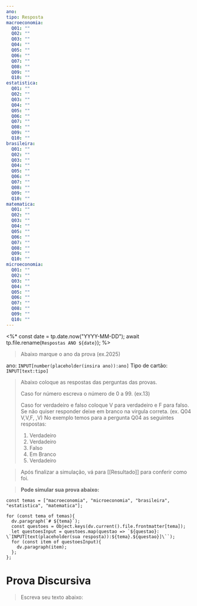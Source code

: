 ```yaml
---
ano: 
tipo: Resposta
macroeconomia:
  Q01: ""
  Q02: ""
  Q03: ""
  Q04: ""
  Q05: ""
  Q06: ""
  Q07: ""
  Q08: ""
  Q09: ""
  Q10: ""
estatistica:
  Q01: ""
  Q02: ""
  Q03: ""
  Q04: ""
  Q05: ""
  Q06: ""
  Q07: ""
  Q08: ""
  Q09: ""
  Q10: ""
brasileira:
  Q01: ""
  Q02: ""
  Q03: ""
  Q04: ""
  Q05: ""
  Q06: ""
  Q07: ""
  Q08: ""
  Q09: ""
  Q10: ""
matematica:
  Q01: ""
  Q02: ""
  Q03: ""
  Q04: ""
  Q05: ""
  Q06: ""
  Q07: ""
  Q08: ""
  Q09: ""
  Q10: ""
microeconomia:
  Q01: ""
  Q02: ""
  Q03: ""
  Q04: ""
  Q05: ""
  Q06: ""
  Q07: ""
  Q08: ""
  Q09: ""
  Q10: ""
---
```

<%* 
const date = tp.date.now("YYYY-MM-DD"); 
await tp.file.rename(`Respostas ANO ${date}`);
%>

> Abaixo marque o ano da prova (ex.2025)

ano: `INPUT[number(placeholder(insira ano)):ano]`
Tipo de cartão: `INPUT[text:tipo]`

> Abaixo coloque as respostas das perguntas das provas.
> 
> Caso for número escreva o número de 0 a 99. (ex.13)
> 
> Caso for verdadeiro e falso coloque V para verdadeiro e F para falso. Se não quiser responder deixe em branco na virgula correta. (ex. Q04 V,V,F, ,V)
> No exemplo temos para a pergunta Q04 as seguintes respostas:
> 1. Verdadeiro
> 2. Verdadeiro
> 3. Falso
> 4. Em Branco
> 5. Verdadeiro

> Após finalizar a simulação, vá para [[Resultado]] para conferir como foi.

> **Pode simular sua prova abaixo:**

```dataviewjs
const temas = ["macroeconomia", "microeconomia", "brasileira", "estatistica", "matematica"];

for (const tema of temas){
  dv.paragraph(`# ${tema}`);
  const questoes = Object.keys(dv.current().file.frontmatter[tema]);
  let questoesInput = questoes.map(questao => `${questao}:  \`INPUT[text(placeholder(sua resposta)):${tema}.${questao}]\``);
  for (const item of questoesInput){
    dv.paragraph(item);
  };
};

```

# Prova Discursiva

> Escreva seu texto abaixo: